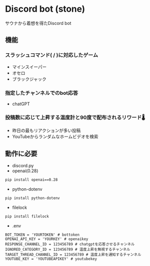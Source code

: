 # Discord bot (stone)
サウナから着想を得たDiscord bot
## 機能
### スラッシュコマンド( / )に対応したゲーム
- マインスイーパー
- オセロ
- ブラックジャック
### 指定したチャンネルでのbot応答
- chatGPT
### 投稿数に応じて上昇する温度計と90度で配布されるリワード🌡️
- 昨日の最もリアクションが多い投稿
- YouTubeからランダムなホームビデオを検索

## 動作に必要
- discord.py
- openai(0.28)
```bash
pip install openai==0.28
```
- python-dotenv
```bash
pip install python-dotenv
```
- filelock
```bash
pip install filelock
```
- .env
```.env
BOT_TOKEN = 'YOURTOKEN' # bottoken
OPENAI_API_KEY = 'YOURKEY' # openaikey
RESPONSE_CHANNEL_ID = 123456789 # chatgptを応答させるチャンネル
IGNORED_CATEGORY_ID = 123456789 # 温度上昇を無視するチャンネル
TARGET_THREAD_CHANNEL_ID = 123456789 # 温度上昇を通知するチャンネル
YOUTUBE_KEY = 'YOUTUBEAPIKEY' # youtubekey
```

